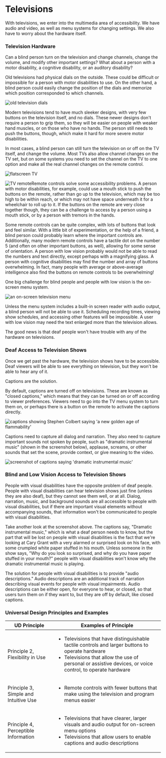 # Televisions

With televisions, we enter into the multimedia area of accessibility. We have audio and video, as well as menu systems for changing settings. We also have to worry about the hardware itself.

### Television Hardware

Can a blind person turn on the television and change channels, change the volume, and modify other important settings? What about a person with a motor disability, a cognitive disability, or an auditory disability?

Old televisions had physical dials on the outside. These could be difficult or impossible for a person with motor disabilities to use. On the other hand, a blind person could easily change the position of the dials and memorize which position corresponded to which channels.

![old television dials](https://dequeuniversity.com/assets/images/accessibility_fundamentals/television_dials.jpg)

Modern televisions tend to have much sleeker designs, with very few buttons on the television itself, and no dials. These newer designs don't require a person to grip them, so they will be easier on people with weaker hand muscles, or on those who have no hands. The person still needs to push the buttons, though, which make it hard for more severe motor disabilities.&#x20;

In most cases, a blind person can still turn the television on or off on the TV itself, and change the volume. Most TVs also allow channel changes on the TV set, but on some systems you need to set the channel on the TV to one option and make all the real channel changes on the remote control.&#x20;

![flatscreen TV](https://dequeuniversity.com/assets/images/accessibility_fundamentals/tv-500.jpg)

![TV remote](https://dequeuniversity.com/assets/images/accessibility_fundamentals/tv-remote-400.jpg)Remote controls solve some accessibility problems. A person with motor disabilities, for example, could use a mouth stick to push the buttons on the remote, rather than go up to the television, which may be too high to be within reach, or which may not have space underneath it for a wheelchair to roll up to it. If the buttons on the remote are very close together though, they can be a challenge to access by a person using a mouth stick, or by a person with tremors in the hands.

Some remote controls can be quite complex, with lots of buttons that look and feel similar. With a little bit of experimentation, or the help of a friend, a blind person could probably learn where the important controls are. Additionally, many modern remote controls have a tactile dot on the number 5 (and often on other important buttons, as well), allowing for some sense of orientation. A person with low vision probably would not be able to read the numbers and text directly, except perhaps with a magnifying glass. A person with cognitive disabilities may find the number and array of buttons overwhelming. In fact, many people with average or above-average intelligence also find the buttons on remote controls to be overwhelming!

One big challenge for blind people and people with low vision is the on-screen menu system.&#x20;

![an on-screen television menu](https://dequeuniversity.com/assets/images/accessibility_fundamentals/television-settings.jpg)

Unless the menu system includes a built-in screen reader with audio output, a blind person will not be able to use it. Scheduling recording times, viewing show schedules, and accessing other features will be impossible. A user with low vision may need the text enlarged more than the television allows.&#x20;

The good news is that deaf people won't have trouble with any of the hardware on televisions.

### Deaf Access to Television Shows

Once we get past the hardware, the television shows have to be accessible. Deaf viewers will be able to see everything on television, but they won't be able to hear any of it.&#x20;

Captions are the solution.&#x20;

By default, captions are turned off on televisions. These are known as "closed captions," which means that they can be turned on or off according to viewer preferences. Viewers need to go into the TV menu system to turn them on, or perhaps there is a button on the remote to activate the captions directly.

![captions showing Stephen Colbert saying 'a new golden age of flammability'](https://dequeuniversity.com/assets/images/accessibility_fundamentals/captions-colbert.jpg)

Captions need to capture all dialog and narration. They also need to capture important sounds not spoken by people, such as "dramatic instrumental music" (shown in the screenshot below), applause, screams, or other sounds that set the scene, provide context, or give meaning to the video.&#x20;

![screenshot of captions saying 'dramatic instrumental music'](https://dequeuniversity.com/assets/images/accessibility_fundamentals/captions.jpg)

### Blind and Low Vision Access to Television Shows

People with visual disabilities have the opposite problem of deaf people. People with visual disabilities can hear television shows just fine (unless they are also deaf), but they cannot see them well, or at all. Dialog, narration, music, and background sounds are all accessible to people with visual disabilities, but if there are important visual elements without accompanying sounds, that information won't be communicated to people with visual disabilities.&#x20;

Take another look at the screenshot above. The captions say, "Dramatic instrumental music," which is what a deaf person needs to know, but the part that will be lost on people with visual disabilities is the fact that we're looking at Cary Grant with a very alarmed or surprised look on his face, with some crumpled white paper stuffed in his mouth. Unless someone in the show says, "Why do you look so surprised, and why do you have paper stuffed in your mouth?" people with visual disabilities won't know why the dramatic instrumental music is playing.&#x20;

The solution for people with visual disabilities is to provide "audio descriptions." Audio descriptions are an additional track of narration describing visual events for people with visual impairments. Audio descriptions can be either open, for everyone to hear, or closed, so that users turn them on if they want to, but they are off by default, like closed captions.

### Universal Design Principles and Examples

| UD Principle                                     | Examples of Principle                                                                                                                                                                                                          |
| ------------------------------------------------ | ------------------------------------------------------------------------------------------------------------------------------------------------------------------------------------------------------------------------------ |
| <p>Principle 2, <br>Flexibility in Use</p>       | <ul><li>Televisions that have distinguishable tactile controls and larger buttons to operate hardware</li><li>Televisions that allow the use of personal or assistive devices, or voice control, to operate hardware</li></ul> |
| <p>Principle 3, <br>Simple and Intuitive Use</p> | <ul><li>Remote controls with fewer buttons that make using the television and program menus easier</li></ul>                                                                                                                   |
| Principle 4, Perceptible Information             | <ul><li>Televisions that have clearer, larger visuals and audio output for on-screen menu options</li><li>Televisions that allow users to enable captions and audio descriptions</li></ul>                                     |
